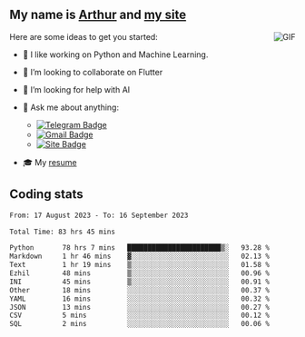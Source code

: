 
## My name is [Arthur](https://www.linkedin.com/in/arthur-novais-201420/) and [my site](https://arthurcn96.github.io/)

<!--
**Arthurcn96/Arthurcn96** is a ✨ _special_ ✨ repository because its `README.md` (this file) appears on your GitHub profile.
-->
<img align="right"  max-width="440" max-height="240" alt="GIF" src="https://raw.githubusercontent.com/Arthurcn96/Arthurcn96/master/helloThere.gif" />

Here are some ideas to get you started:

- 🤖 I like working on Python and Machine Learning.
- 👯 I’m looking to collaborate on Flutter
- 🤔 I’m looking for help with AI
- 💬 Ask me about anything:
    - [![Telegram Badge](https://img.shields.io/badge/-@Arthurcn9-0088cc?style=for-the-badge&logo=Telegram&logoColor=white)](https://t.me/Arthurcn9)
    - [![Gmail Badge](https://img.shields.io/badge/-@Arthurcn9-red?style=for-the-badge&logo=Gmail&logoColor=white)](mailto:Arthurcn96@gmail.com)
    - [![Site Badge](https://img.shields.io/badge/arthurcn96.github.io-informational?style=for-the-badge&logo=internetexplorer)](https://arthurcn96.github.io/)

- 🎓 My [resume](https://github.com/Arthurcn96/resume/blob/master/Resume_PT-BR.pdf)


## Coding stats
<!--START_SECTION:waka-->

```txt
From: 17 August 2023 - To: 16 September 2023

Total Time: 83 hrs 45 mins

Python       78 hrs 7 mins   ███████████████████████▒░   93.28 %
Markdown     1 hr 46 mins    ▓░░░░░░░░░░░░░░░░░░░░░░░░   02.13 %
Text         1 hr 19 mins    ▒░░░░░░░░░░░░░░░░░░░░░░░░   01.58 %
Ezhil        48 mins         ▒░░░░░░░░░░░░░░░░░░░░░░░░   00.96 %
INI          45 mins         ▒░░░░░░░░░░░░░░░░░░░░░░░░   00.91 %
Other        18 mins         ░░░░░░░░░░░░░░░░░░░░░░░░░   00.37 %
YAML         16 mins         ░░░░░░░░░░░░░░░░░░░░░░░░░   00.32 %
JSON         13 mins         ░░░░░░░░░░░░░░░░░░░░░░░░░   00.27 %
CSV          5 mins          ░░░░░░░░░░░░░░░░░░░░░░░░░   00.12 %
SQL          2 mins          ░░░░░░░░░░░░░░░░░░░░░░░░░   00.06 %
```

<!--END_SECTION:waka-->
